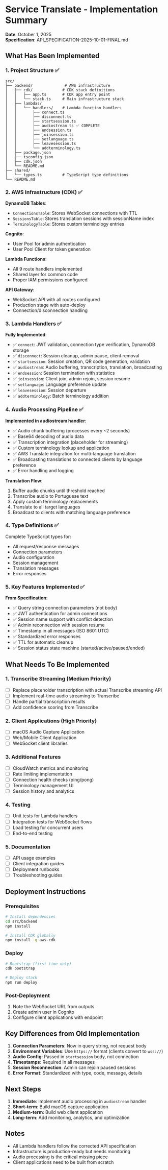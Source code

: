 # Service Translate - Implementation Summary

**Date**: October 1, 2025  
**Specification**: API_SPECIFICATION-2025-10-01-FINAL.md

## What Has Been Implemented

### 1. Project Structure ✅
```
src/
├── backend/              # AWS infrastructure
│   ├── cdk/             # CDK stack definitions
│   │   ├── app.ts       # CDK app entry point
│   │   └── stack.ts     # Main infrastructure stack
│   ├── lambdas/
│   │   └── handlers/    # Lambda function handlers
│   │       ├── connect.ts
│   │       ├── disconnect.ts
│   │       ├── startsession.ts
│   │       ├── audiostream.ts ✅ COMPLETE
│   │       ├── endsession.ts
│   │       ├── joinsession.ts
│   │       ├── setlanguage.ts
│   │       ├── leavesession.ts
│   │       └── addterminology.ts
│   ├── package.json
│   ├── tsconfig.json
│   ├── cdk.json
│   └── README.md
├── shared/
│   └── types.ts         # TypeScript type definitions
└── README.md
```

### 2. AWS Infrastructure (CDK) ✅

**DynamoDB Tables**:
- `ConnectionsTable`: Stores WebSocket connections with TTL
- `SessionsTable`: Stores translation sessions with sessionName index
- `TerminologyTable`: Stores custom terminology entries

**Cognito**:
- User Pool for admin authentication
- User Pool Client for token generation

**Lambda Functions**:
- All 9 route handlers implemented
- Shared layer for common code
- Proper IAM permissions configured

**API Gateway**:
- WebSocket API with all routes configured
- Production stage with auto-deploy
- Connection/disconnection handling

### 3. Lambda Handlers ✅

**Fully Implemented**:
- ✅ `connect`: JWT validation, connection type verification, DynamoDB storage
- ✅ `disconnect`: Session cleanup, admin pause, client removal
- ✅ `startsession`: Session creation, QR code generation, validation
- ✅ `audiostream`: Audio buffering, transcription, translation, broadcasting
- ✅ `endsession`: Session termination with statistics
- ✅ `joinsession`: Client join, admin rejoin, session resume
- ✅ `setlanguage`: Language preference update
- ✅ `leavesession`: Session departure
- ✅ `addterminology`: Batch terminology addition

### 4. Audio Processing Pipeline ✅

**Implemented in audiostream handler**:
- ✅ Audio chunk buffering (processes every ~2 seconds)
- ✅ Base64 decoding of audio data
- ✅ Transcription integration (placeholder for streaming)
- ✅ Custom terminology lookup and application
- ✅ AWS Translate integration for multi-language translation
- ✅ Broadcasting translations to connected clients by language preference
- ✅ Error handling and logging

**Translation Flow**:
1. Buffer audio chunks until threshold reached
2. Transcribe audio to Portuguese text
3. Apply custom terminology replacements
4. Translate to all target languages
5. Broadcast to clients with matching language preference

### 4. Type Definitions ✅

Complete TypeScript types for:
- All request/response messages
- Connection parameters
- Audio configuration
- Session management
- Translation messages
- Error responses

### 5. Key Features Implemented ✅

**From Specification**:
- ✅ Query string connection parameters (not body)
- ✅ JWT authentication for admin connections
- ✅ Session name support with conflict detection
- ✅ Admin reconnection with session resume
- ✅ Timestamp in all messages (ISO 8601 UTC)
- ✅ Standardized error responses
- ✅ TTL for automatic cleanup
- ✅ Session status state machine (started/active/paused/ended)

## What Needs To Be Implemented

### 1. Transcribe Streaming (Medium Priority)
- [ ] Replace placeholder transcription with actual Transcribe streaming API
- [ ] Implement real-time audio streaming to Transcribe
- [ ] Handle partial transcription results
- [ ] Add confidence scoring from Transcribe

### 2. Client Applications (High Priority)
- [ ] macOS Audio Capture Application
- [ ] Web/Mobile Client Application
- [ ] WebSocket client libraries

### 3. Additional Features
- [ ] CloudWatch metrics and monitoring
- [ ] Rate limiting implementation
- [ ] Connection health checks (ping/pong)
- [ ] Terminology management UI
- [ ] Session history and analytics

### 4. Testing
- [ ] Unit tests for Lambda handlers
- [ ] Integration tests for WebSocket flows
- [ ] Load testing for concurrent users
- [ ] End-to-end testing

### 5. Documentation
- [ ] API usage examples
- [ ] Client integration guides
- [ ] Deployment runbooks
- [ ] Troubleshooting guides

## Deployment Instructions

### Prerequisites
```bash
# Install dependencies
cd src/backend
npm install

# Install CDK globally
npm install -g aws-cdk
```

### Deploy
```bash
# Bootstrap (first time only)
cdk bootstrap

# Deploy stack
npm run deploy
```

### Post-Deployment
1. Note the WebSocket URL from outputs
2. Create admin user in Cognito
3. Configure client applications with endpoint

## Key Differences from Old Implementation

1. **Connection Parameters**: Now in query string, not request body
2. **Environment Variables**: Use `https://` format (clients convert to `wss://`)
3. **Audio Config**: Passed in `startsession` body, not connection
4. **Timestamps**: Required in all messages
5. **Session Reconnection**: Admin can rejoin paused sessions
6. **Error Format**: Standardized with type, code, message, details

## Next Steps

1. **Immediate**: Implement audio processing in `audiostream` handler
2. **Short-term**: Build macOS capture application
3. **Medium-term**: Build web client application
4. **Long-term**: Add monitoring, analytics, and optimization

## Notes

- All Lambda handlers follow the corrected API specification
- Infrastructure is production-ready but needs monitoring
- Audio processing is the critical missing piece
- Client applications need to be built from scratch
